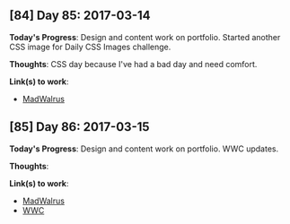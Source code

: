 ## [84] Day 85: 2017-03-14

**Today's Progress**: Design and content work on portfolio. Started another CSS image for Daily CSS Images challenge.

**Thoughts**: CSS day because I've had a bad day and need comfort.

**Link(s) to work**:
- [MadWalrus](http://madwalrus.com)

## [85] Day 86: 2017-03-15

**Today's Progress**: Design and content work on portfolio. WWC updates.

**Thoughts**: 

**Link(s) to work**:
- [MadWalrus](http://madwalrus.com)
- [WWC](http://womenwhocode.com)
